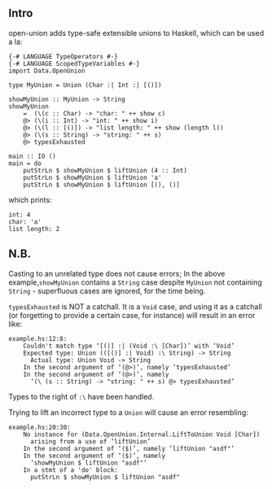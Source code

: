 ## Intro

open-union adds type-safe extensible unions to Haskell, which can be used a la:

    {-# LANGUAGE TypeOperators #-}
    {-# LANGUAGE ScopedTypeVariables #-}
    import Data.OpenUnion

    type MyUnion = Union (Char :| Int :| [()])

    showMyUnion :: MyUnion -> String
    showMyUnion
        =  (\(c :: Char) -> "char: " ++ show c)
        @> (\(i :: Int) -> "int: " ++ show i)
        @> (\(l :: [()]) -> "list length: " ++ show (length l))
        @> (\(s :: String) -> "string: " ++ s)
        @> typesExhausted

    main :: IO ()
    main = do
        putStrLn $ showMyUnion $ liftUnion (4 :: Int)
        putStrLn $ showMyUnion $ liftUnion 'a'
        putStrLn $ showMyUnion $ liftUnion [(), ()]

which prints:

    int: 4
    char: 'a'
    list length: 2

## N.B.
Casting to an unrelated type does not cause errors;
In the above example,`showMyUnion` contains a `String` case despite `MyUnion` not containing
`String` - superfluous cases are ignored, for the time being.

`typesExhausted` is NOT a catchall. It is a `Void` case, and using it as a catchall
(or forgetting to provide a certain case, for instance) will result in an error like:

    example.hs:12:8:
        Couldn't match type ‘[()] :| (Void :\ [Char])’ with ‘Void’
        Expected type: Union (([()] :| Void) :\ String) -> String
          Actual type: Union Void -> String
        In the second argument of ‘(@>)’, namely ‘typesExhausted’
        In the second argument of ‘(@>)’, namely
          ‘(\ (s :: String) -> "string: " ++ s) @> typesExhausted’

Types to the right of `:\` have been handled.

Trying to lift an incorrect type to a `Union` will cause an error resembling:

    example.hs:20:30:
        No instance for (Data.OpenUnion.Internal.LiftToUnion Void [Char])
          arising from a use of ‘liftUnion’
        In the second argument of ‘($)’, namely ‘liftUnion "asdf"’
        In the second argument of ‘($)’, namely
          ‘showMyUnion $ liftUnion "asdf"’
        In a stmt of a 'do' block:
          putStrLn $ showMyUnion $ liftUnion "asdf"
